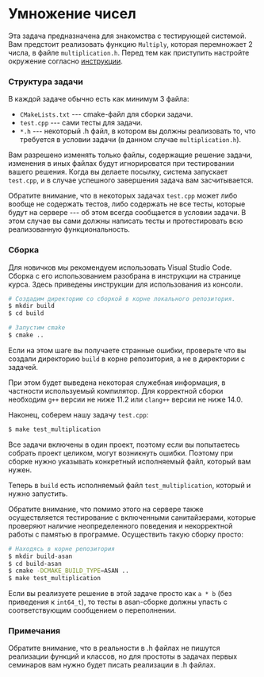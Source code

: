 # Умножение чисел

Эта задача предназначена для знакомства с тестирующей системой. Вам предстоит реализовать функцию `Multiply`, которая перемножает 2 числа, в файле `multiplication.h`. Перед тем как приступить настройте окружение согласно [инструкции](../docs/SETUP.md).

### Структура задачи

В каждой задаче обычно есть как минимум 3 файла:

* `CMakeLists.txt` --- cmake-файл для сборки задачи.
* `test.cpp` --- сами тесты для задачи.
* `*.h` --- некоторый .h файл, в котором вы должны реализовать то, что требуется в условии задачи (в данном случае `multiplication.h`).

Вам разрешено изменять только файлы, содержащие решение задачи, изменения в иных файлах будут игнорироватся при тестировании вашего решения.
Когда вы делаете посылку, система запускает `test.cpp`, и в случае успешного завершения
задача вам засчитывается.

Обратите внимание, что в некоторых задачах `test.cpp` может либо вообще не содержать тестов, либо содержать не все тесты, которые будут на сервере --- об этом всегда сообщается в условии задачи.
В этом случае вы сами должны написать тесты и протестировать всю реализованную функциональность.

### Сборка

Для новичков мы рекомендуем использовать Visual Studio Code. Сборка с его использованием разобрана в инструкции на странице курса. Здесь приведены инструкции для использования из консоли.

```bash
# Создадим директорию со сборкой в корне локального репозитория.
$ mkdir build
$ cd build

# Запустим cmake
$ cmake ..
```

Если на этом шаге вы получаете странные ошибки, проверьте что вы создали директорию `build` в корне репозитория, а не в директории с задачей.

При этом будет выведена некоторая служебная информация, в частности используемый компилятор. Для корректной сборки необходим `g++` версии не ниже 11.2 или `clang++` версии не ниже 14.0.

Наконец, соберем нашу задачу `test.cpp`:
```bash
$ make test_multiplication
```

Все задачи включены в один проект, поэтому если вы попытаетесь собрать проект целиком, могут возникнуть ошибки. Поэтому при сборке нужно указывать конкретный исполняемый файл, который вам нужен.

Теперь в `build` есть исполняемый файл `test_multiplication`, который и нужно запустить.

Обратите внимание, что помимо этого на сервере также осуществляется тестирование с включенными санитайзерами, которые проверяют наличие неопределенного поведения и некорректной работы с памятью
в программе. Осуществить такую сборку просто:
```bash
# Находясь в корне репозитория
$ mkdir build-asan
$ cd build-asan
$ cmake -DCMAKE_BUILD_TYPE=ASAN ..
$ make test_multiplication
```

Если вы реализуете решение в этой задаче просто как `a * b` (без приведения к `int64_t`), то тесты в asan-сборке должны упасть с соответствующим сообщением о переполнении.

### Примечания

Обратите внимание, что в реальности в .h файлах не пишутся реализации функций и классов, но для простоты в задачах первых семинаров вам нужно будет писать реализации в .h файлах.
